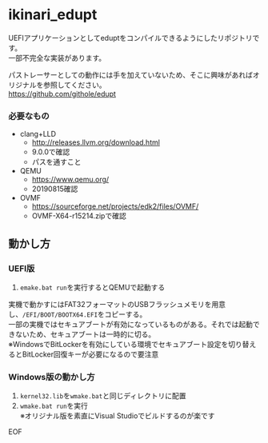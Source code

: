 ikinari_edupt
=============

UEFIアプリケーションとしてeduptをコンパイルできるようにしたリポジトリです。  
一部不完全な実装があります。  
  
パストレーサーとしての動作には手を加えていないため、そこに興味があればオリジナルを参照してください。  
https://github.com/githole/edupt  
  
### 必要なもの
- clang+LLD  
  - http://releases.llvm.org/download.html  
  - 9.0.0で確認
  - パスを通すこと
- QEMU
  - https://www.qemu.org/
  - 20190815確認
- OVMF 
  - https://sourceforge.net/projects/edk2/files/OVMF/
  - OVMF-X64-r15214.zipで確認

## 動かし方
### UEFI版
1. `emake.bat run`を実行するとQEMUで起動する  
  
実機で動かすにはFAT32フォーマットのUSBフラッシュメモリを用意し、`/EFI/BOOT/BOOTX64.EFI`をコピーする。  
一部の実機ではセキュアブートが有効になっているものがある。それでは起動できないため、セキュアブートは一時的に切る。  
※WindowsでBitLockerを有効にしている環境でセキュアブート設定を切り替えるとBitLocker回復キーが必要になるので要注意  

### Windows版の動かし方
1. `kernel32.lib`を`wmake.bat`と同じディレクトリに配置  
2. `wmake.bat run`を実行  
※オリジナル版を素直にVisual Studioでビルドするのが楽です  
  
EOF